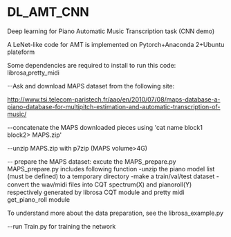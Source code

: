 # DL_AMT_CNN
Deep learning for Piano Automatic Music Transcription task (CNN demo)

A LeNet-like code for AMT is implemented on Pytorch+Anaconda 2+Ubuntu plateform

Some dependencies are required to install to run this code:  librosa,pretty_midi


--Ask and download MAPS dataset from the following site:

<MAPS dataset> http://www.tsi.telecom-paristech.fr/aao/en/2010/07/08/maps-database-a-piano-database-for-multipitch-estimation-and-automatic-transcription-of-music/
  
--concatenate the MAPS downloaded pieces using 'cat name block1 block2> MAPS.zip'

--unzip MAPS.zip with p7zip (MAPS volume>4G)

-- prepare the MAPS dataset: excute the MAPS_prepare.py
MAPS_prepare.py includes following function
-unzip the piano model list (must be defined) to a temporary directory
-make a train/val/test dataset
-convert the wav/midi files into CQT spectrum(X) and pianoroll(Y)　respectively generated by librosa CQT module and pretty midi get_piano_roll module
  
To understand more about the data preparation, see the librosa_example.py
 
--run Train.py for training the network 
